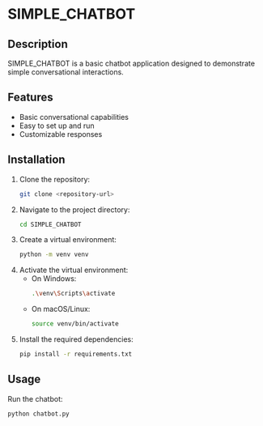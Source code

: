 # SIMPLE_CHATBOT

## Description
SIMPLE_CHATBOT is a basic chatbot application designed to demonstrate simple conversational interactions.

## Features
- Basic conversational capabilities
- Easy to set up and run
- Customizable responses

## Installation
1. Clone the repository:
    ```sh
    git clone <repository-url>
    ```
2. Navigate to the project directory:
    ```sh
    cd SIMPLE_CHATBOT
    ```
3. Create a virtual environment:
    ```sh
    python -m venv venv
    ```
4. Activate the virtual environment:
    - On Windows:
        ```sh
        .\venv\Scripts\activate
        ```
    - On macOS/Linux:
        ```sh
        source venv/bin/activate
        ```
5. Install the required dependencies:
    ```sh
    pip install -r requirements.txt
    ```

## Usage
Run the chatbot:
```sh
python chatbot.py